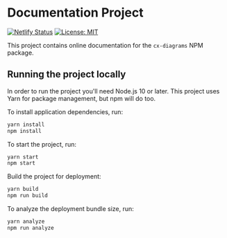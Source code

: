 # Documentation Project

[![Netlify Status](https://api.netlify.com/api/v1/badges/24e18bb1-be7c-4a3c-a2e2-77d508cae57d/deploy-status)](https://diagrams.cxjs.io) [![License: MIT](https://img.shields.io/badge/License-MIT-blue.svg)](LICENSE.md)

This project contains online documentation for the `cx-diagrams` NPM package.

## Running the project locally

In order to run the project you'll need Node.js 10 or later. This project uses Yarn for package management, but npm will do too.

To install application dependencies, run:

```bash
yarn install
npm install
```

To start the project, run:

```bash
yarn start
npm start
```

Build the project for deployment:

```bash
yarn build
npm run build
```

To analyze the deployment bundle size, run:

```bash
yarn analyze
npm run analyze
```
